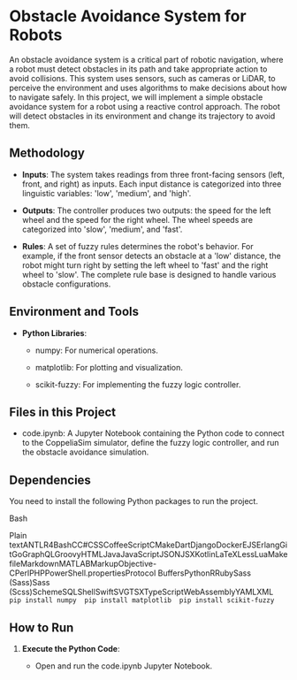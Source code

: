 Obstacle Avoidance System for Robots
====================================

An obstacle avoidance system is a critical part of robotic navigation, where a robot must detect obstacles in its path and take appropriate action to avoid collisions. This system uses sensors, such as cameras or LiDAR, to perceive the environment and uses algorithms to make decisions about how to navigate safely. In this project, we will implement a simple obstacle avoidance system for a robot using a reactive control approach. The robot will detect obstacles in its environment and change its trajectory to avoid them.

Methodology
-----------
    
*   **Inputs**: The system takes readings from three front-facing sensors (left, front, and right) as inputs. Each input distance is categorized into three linguistic variables: 'low', 'medium', and 'high'.
        
*   **Outputs**: The controller produces two outputs: the speed for the left wheel and the speed for the right wheel. The wheel speeds are categorized into 'slow', 'medium', and 'fast'.
        
*   **Rules**: A set of fuzzy rules determines the robot's behavior. For example, if the front sensor detects an obstacle at a 'low' distance, the robot might turn right by setting the left wheel to 'fast' and the right wheel to 'slow'. The complete rule base is designed to handle various obstacle configurations.
        

Environment and Tools
---------------------
    
*   **Python Libraries**:
    
    *   numpy: For numerical operations.
        
    *   matplotlib: For plotting and visualization.
        
    *   scikit-fuzzy: For implementing the fuzzy logic controller.
        

Files in this Project
---------------------

*   code.ipynb: A Jupyter Notebook containing the Python code to connect to the CoppeliaSim simulator, define the fuzzy logic controller, and run the obstacle avoidance simulation.
    

Dependencies
------------

You need to install the following Python packages to run the project.

Bash

Plain textANTLR4BashCC#CSSCoffeeScriptCMakeDartDjangoDockerEJSErlangGitGoGraphQLGroovyHTMLJavaJavaScriptJSONJSXKotlinLaTeXLessLuaMakefileMarkdownMATLABMarkupObjective-CPerlPHPPowerShell.propertiesProtocol BuffersPythonRRubySass (Sass)Sass (Scss)SchemeSQLShellSwiftSVGTSXTypeScriptWebAssemblyYAMLXML`   pip install numpy  pip install matplotlib  pip install scikit-fuzzy   `

How to Run
----------
        
1.  **Execute the Python Code**:
    
    *   Open and run the code.ipynb Jupyter Notebook.
